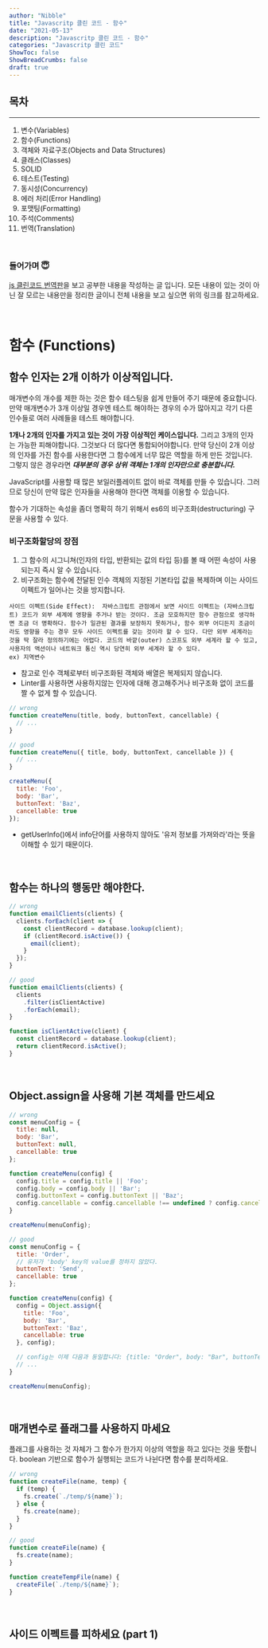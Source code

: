 ```yaml
---
author: "Nibble"
title: "Javascritp 클린 코드 - 함수"
date: "2021-05-13"
description: "Javascritp 클린 코드 - 함수"
categories: "Javascritp 클린 코드"
ShowToc: false
ShowBreadCrumbs: false
draft: true
---
```


## 목차
---
1. 변수(Variables)
2. 함수(Functions)
3. 객체와 자료구조(Objects and Data Structures)
4. 클래스(Classes)
5. SOLID
6. 테스트(Testing)
7. 동시성(Concurrency)
8. 에러 처리(Error Handling)
9. 포맷팅(Formatting)
10. 주석(Comments)
11. 번역(Translation)

<br />


### 들어가며 😇
[js 클린코드 번역판](https://github.com/nibble2/clean-code-javascript-ko)을 보고 공부한 내용을 작성하는 글 입니다. 모든 내용이 있는 것이 아닌 잘 모르는 내용만을 정리한 글이니 전체 내용을 보고 싶으면 위의 링크를 참고하세요.


<br />

# 함수 (Functions)

## 함수 인자는 2개 이하가 이상적입니다.

매개변수의 개수를 제한 하는 것은 함수 테스팅을 쉽게 만들어 주기 때문에 중요합니다. 만약 매개변수가 3개 이상일 경우엔 테스트 해야하는 경우의 수가 많아지고 각기 다른 인수들로 여러 사례들을 테스트 해야합니다.

**1개나 2개의 인자를 가지고 있는 것이 가장 이상적인 케이스입니다.** 그리고 3개의 인자는 가능한 피해야합니다. 그것보다 더 많다면 통합되어야합니다. 만약 당신이 2개 이상의 인자를 가진 함수를 사용한다면 그 함수에게 너무 많은 역할을 하게 만든 것입니다. 그렇지 않은 경우라면 **_대부분의 경우 상위 객체는 1개의 인자만으로 충분합니다._**

JavaScript를 사용할 때 많은 보일러플레이트 없이 바로 객체를 만들 수 있습니다. 그러므로 당신이 만약 많은 인자들을 사용해야 한다면 객체를 이용할 수 있습니다.

함수가 기대하는 속성을 좀더 명확히 하기 위해서 es6의 비구조화(destructuring) 구문을 사용할 수 있다.

### 비구조화할당의 장점
1. 그 함수의 시그니쳐(인자의 타입, 반환되는 값의 타입 등)를 볼 때 어떤 속성이 사용되는지 즉시 알 수 있습니다.
2. 비구조화는 함수에 전달된 인수 객체의 지정된 기본타입 값을 복제하며 이는 사이드이펙트가 일어나는 것을 방지합니다. 

~~~
사이드 이펙트(Side Effect):  자바스크립트 관점에서 보면 사이드 이펙트는 (자바스크립트) 코드가 외부 세계에 영향을 주거나 받는 것이다. 조금 모호하지만 함수 관점으로 생각하면 조금 더 명확하다. 함수가 일관된 결과를 보장하지 못하거나, 함수 외부 어디든지 조금이라도 영향을 주는 경우 모두 사이드 이펙트를 갖는 것이라 할 수 있다. 다만 외부 세계라는 것을 딱 잘라 정의하기에는 어렵다. 코드의 바깥(outer) 스코프도 외부 세계라 할 수 있고, 사용자의 액션이나 네트워크 통신 역시 당연히 외부 세계라 할 수 있다.
ex) 지역변수
~~~

- 참고로 인수 객체로부터 비구조화된 객체와 배열은 복제되지 않습니다.
- Linter를 사용하면 사용하지않는 인자에 대해 경고해주거나 비구조화 없이 코드를 짤 수 없게 할 수 있습니다.

```javascript
// wrong
function createMenu(title, body, buttonText, cancellable) {
  // ...
}

// good
function createMenu({ title, body, buttonText, cancellable }) {
  // ...
}

createMenu({
  title: 'Foo',
  body: 'Bar',
  buttonText: 'Baz',
  cancellable: true
});
```
- getUserInfo()에서 info단어를 사용하지 않아도 '유저 정보를 가져와라'라는 뜻을 이해할 수 있기 때문이다.

<br />

## 함수는 하나의 행동만 해야한다.
```javascript
// wrong
function emailClients(clients) {
  clients.forEach(client => {
    const clientRecord = database.lookup(client);
    if (clientRecord.isActive()) {
      email(client);
    }
  });
}

// good
function emailClients(clients) {
  clients
    .filter(isClientActive)
    .forEach(email);
}

function isClientActive(client) {
  const clientRecord = database.lookup(client);
  return clientRecord.isActive();
}
```

<br />

## Object.assign을 사용해 기본 객체를 만드세요
```javascript
// wrong
const menuConfig = {
  title: null,
  body: 'Bar',
  buttonText: null,
  cancellable: true
};

function createMenu(config) {
  config.title = config.title || 'Foo';
  config.body = config.body || 'Bar';
  config.buttonText = config.buttonText || 'Baz';
  config.cancellable = config.cancellable !== undefined ? config.cancellable : true;
}

createMenu(menuConfig);

// good
const menuConfig = {
  title: 'Order',
  // 유저가 'body' key의 value를 정하지 않았다.
  buttonText: 'Send',
  cancellable: true
};

function createMenu(config) {
  config = Object.assign({
    title: 'Foo',
    body: 'Bar',
    buttonText: 'Baz',
    cancellable: true
  }, config);

  // config는 이제 다음과 동일합니다: {title: "Order", body: "Bar", buttonText: "Send", cancellable: true}
  // ...
}

createMenu(menuConfig);
```

<br />

## 매개변수로 플래그를 사용하지 마세요
플래그를 사용하는 것 자체가 그 함수가 한가지 이상의 역할을 하고 있다는 것을 뜻합니다. boolean 기반으로 함수가 실행되는 코드가 나뉜다면 함수를 분리하세요.
```javascript
// wrong
function createFile(name, temp) {
  if (temp) {
    fs.create(`./temp/${name}`);
  } else {
    fs.create(name);
  }
}

// good
function createFile(name) {
  fs.create(name);
}

function createTempFile(name) {
  createFile(`./temp/${name}`);
}
```
<br />

## 사이드 이펙트를 피하세요 (part 1)